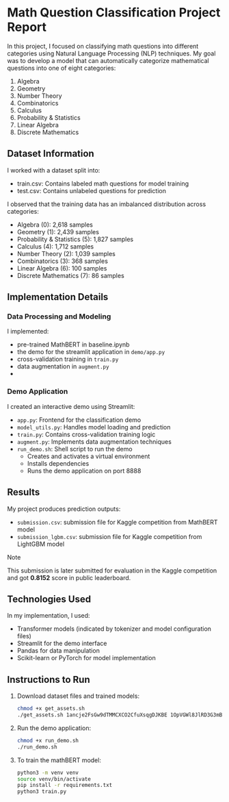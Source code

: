 # Math Question Classification Project Report

In this project, I focused on classifying math questions into different categories using Natural Language Processing (NLP) techniques. My goal was to develop a model that can automatically categorize mathematical questions into one of eight categories:

1. Algebra
2. Geometry
3. Number Theory
4. Combinatorics
5. Calculus
6. Probability & Statistics
7. Linear Algebra
8. Discrete Mathematics

## Dataset Information

I worked with a dataset split into:
- train.csv: Contains labeled math questions for model training
- test.csv: Contains unlabeled questions for prediction

I observed that the training data has an imbalanced distribution across categories:
- Algebra (0): 2,618 samples
- Geometry (1): 2,439 samples
- Probability & Statistics (5): 1,827 samples
- Calculus (4): 1,712 samples
- Number Theory (2): 1,039 samples
- Combinatorics (3): 368 samples
- Linear Algebra (6): 100 samples
- Discrete Mathematics (7): 86 samples

## Implementation Details

### Data Processing and Modeling
I implemented:
- pre-trained MathBERT in baseline.ipynb
- the demo for the streamlit application in `demo/app.py` 
- cross-validation training in `train.py`
- data augmentation in `augment.py`
- 

### Demo Application
I created an interactive demo using Streamlit:
- `app.py`: Frontend for the classification demo
- `model_utils.py`: Handles model loading and prediction
- `train.py`: Contains cross-validation training logic
- `augment.py`: Implements data augmentation techniques
- `run_demo.sh`: Shell script to run the demo
   - Creates and activates a virtual environment
   - Installs dependencies
   - Runs the demo application on port 8888

## Results

My project produces prediction outputs:
- `submission.csv`: submission file for Kaggle competition from MathBERT model
- `submission_lgbm.csv`: submission file for Kaggle competition from LightGBM model

>[!NOTE]
> This submission is later submitted for evaluation in the Kaggle competition and got <b>0.8152</b> score in public leaderboard.

## Technologies Used

In my implementation, I used:
- Transformer models (indicated by tokenizer and model configuration files)
- Streamlit for the demo interface
- Pandas for data manipulation
- Scikit-learn or PyTorch for model implementation

## Instructions to Run

1. Download dataset files and trained models:
   ```bash
   chmod +x get_assets.sh
   ./get_assets.sh 1ancje2FsGw9dTMMCXCO2CfuXsqgDJKBE 1OpVGWl8JlRD3G3mB8IqoAE6DY1bd08sv
   ```

2. Run the demo application:
   ```bash
   chmod +x run_demo.sh
   ./run_demo.sh
   ```

3. To train the mathBERT model:
   ```bash
   python3 -m venv venv
   source venv/bin/activate
   pip install -r requirements.txt
   python3 train.py
   ```